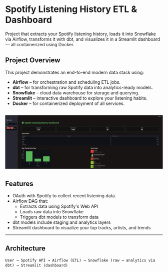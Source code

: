 # Spotify Listening History ETL & Dashboard

Project that extracts your Spotify listening history, loads it into Snowflake via Airflow, transforms it with dbt, and visualizes it in a Streamlit dashboard — all containerized using Docker.

## Project Overview

This project demonstrates an end-to-end modern data stack using:

- **Airflow** – for orchestration and scheduling ETL jobs.
- **dbt** – for transforming raw Spotify data into analytics-ready models.
- **Snowflake** – cloud data warehouse for storage and querying.
- **Streamlit** – interactive dashboard to explore your listening habits.
- **Docker** – for containerized deployment of all services.

![Screenshot](images/spotify_dashboard.png)
---

## Features

- OAuth with Spotify to collect recent listening data.
- Airflow DAG that:
  - Extracts data using Spotify's Web API
  - Loads raw data into Snowflake
  - Triggers dbt models to transform data
- dbt models include staging and analytics layers
- Streamlit dashboard to visualize your top tracks, artists, and trends

---

## Architecture

```text
User → Spotify API → Airflow (ETL) → Snowflake (raw → analytics via dbt) → Streamlit (dashboard)
